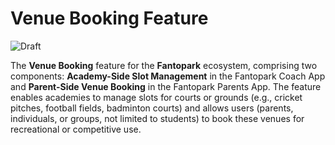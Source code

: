 # Venue Booking Feature 
![Draft](https://img.shields.io/badge/Status-Draft-yellow)

The **Venue Booking** feature for the **Fantopark** ecosystem, comprising two components: **Academy-Side Slot Management** in the Fantopark Coach App and **Parent-Side Venue Booking** in the Fantopark Parents App. The feature enables academies to manage slots for courts or grounds (e.g., cricket pitches, football fields, badminton courts) and allows users (parents, individuals, or groups, not limited to students) to book these venues for recreational or competitive use.
